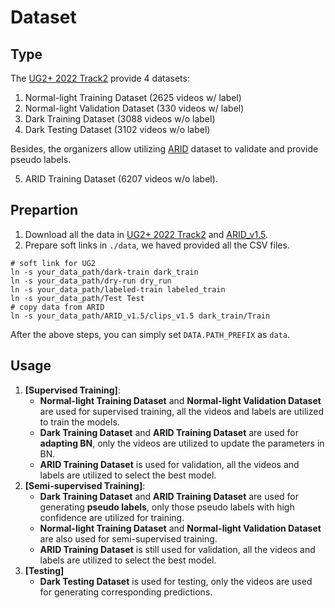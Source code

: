 # Dataset

## Type
The [UG2+ 2022 Track2](https://codalab.lisn.upsaclay.fr/competitions/1112) provide 4 datasets:
1. Normal-light Training Dataset (2625 videos w/ label)
2. Normal-light Validation Dataset (330 videos w/ label)
3. Dark Training Dataset (3088 videos w/o label)
4. Dark Testing Dataset (3102 videos w/o label)

Besides, the organizers allow utilizing [ARID](https://xuyu0010.github.io/arid.html) dataset to validate and provide pseudo labels.

5. ARID Training Dataset (6207 videos w/o label).

## Prepartion
1. Download all the data in [UG2+ 2022 Track2](https://codalab.lisn.upsaclay.fr/competitions/1112) and [ARID_v1.5](https://xuyu0010.github.io/arid.html).
2. Prepare soft links in `./data`, we haved provided all the CSV files.
```shell
# soft link for UG2
ln -s your_data_path/dark-train dark_train
ln -s your_data_path/dry-run dry_run
ln -s your_data_path/labeled-train labeled_train
ln -s your_data_path/Test Test
# copy data from ARID
ln -s your_data_path/ARID_v1.5/clips_v1.5 dark_train/Train
```
After the above steps, you can simply set `DATA.PATH_PREFIX` as `data`.

## Usage

1. **[Supervised Training]**:
    - **Normal-light Training Dataset** and **Normal-light Validation Dataset** are used for supervised training, all the videos and labels are utilized to train the models.
    - **Dark Training Dataset** and **ARID Training Dataset** are used for **adapting BN**, only the videos are utilized to update the parameters in BN.
    - **ARID Training Dataset** is used for validation, all the videos and labels are utilized to select the best model.
2. **[Semi-supervised Training]**:
    - **Dark Training Dataset** and **ARID Training Dataset** are used for generating **pseudo labels**, only those pseudo labels with high confidence are utilized for training.
    - **Normal-light Training Dataset** and **Normal-light Validation Dataset** are also used for semi-supervised training.
    - **ARID Training Dataset** is still used for validation, all the videos and labels are utilized to select the best model.
3. **[Testing]**
    - **Dark Testing Dataset** is used for testing, only the videos are used for generating corresponding predictions.
